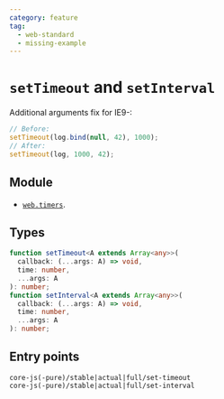 ```yaml
---
category: feature
tag:
  - web-standard
  - missing-example
---
```


# `setTimeout` and `setInterval`

Additional arguments fix for IE9-:

```js
// Before:
setTimeout(log.bind(null, 42), 1000);
// After:
setTimeout(log, 1000, 42);
```

## Module

- [`web.timers`](https://github.com/zloirock/core-js/blob/master/packages/core-js/modules/web.timers.js).

## Types

```ts
function setTimeout<A extends Array<any>>(
  callback: (...args: A) => void,
  time: number,
  ...args: A
): number;
function setInterval<A extends Array<any>>(
  callback: (...args: A) => void,
  time: number,
  ...args: A
): number;
```

## Entry points

```
core-js(-pure)/stable|actual|full/set-timeout
core-js(-pure)/stable|actual|full/set-interval
```
